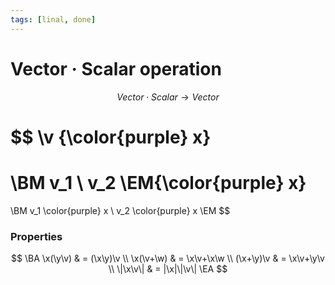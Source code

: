 ```yaml
---
tags: [linal, done]
---
```


# Vector · Scalar operation

$$
	Vector \cdot Scalar \to Vector
$$

$$
\v {\color{purple} x}
=
\BM v_1 \\ v_2 \EM{\color{purple} x}
=
\BM v_1 \color{purple} x \\ v_2 \color{purple} x \EM
$$

<!--
### Визуализация
<iframe
  	width="550"
	height="550"
	frameborder="no"
	src="https://alextheartisan.github.io/algebra/vector-scaling/index.html"
/>
-->

### Properties

$$
\BA
	\x(\y\v) & = (\x\y)\v \\
	\x(\v+\w) & = \x\v+\x\w	\\
	(\x+\y)\v & = \x\v+\y\v \\
	\|\x\v\| & = |\x|\|\v\|
\EA
$$
